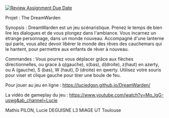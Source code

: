 [![Review Assignment Due Date](https://classroom.github.com/assets/deadline-readme-button-22041afd0340ce965d47ae6ef1cefeee28c7c493a6346c4f15d667ab976d596c.svg)](https://classroom.github.com/a/tcwhlYLU)

Projet : The DreamWarden 

Synopsis : 
DreamWarden est un jeu scénaristique. Prenez le temps de bien lire les dialogues et de vous plongez dans l'ambiance.
Vous incarnez un étrange personnage, dans un monde nouveau. Accompagné d'une lanterne qui parle, vous allez devoir libérer le monde des rêves des cauchemars qui le hantent, pour permettre aux enfants de rêver à nouveau. 

Commandes : 
Vous pourrez vous déplacer grâce aux flèches directionnelles, ou grace à q(gauche), s(bas), d(droite), z(haut) en azerty, ou A (gauche), S (bas), W (haut), D (droite) en qwerty.
Utilisez votre souris pour viser et clique gauche pour tirer une boule de feu.

Pour jouer au jeu en ligne : 
https://luciedgsn.github.io/DreamWarden/

La vidéo de gameplay du jeu : 
https://www.youtube.com/watch?v=Mo_lgG-uswg&ab_channel=Lucie

Mathis PILON, Lucie DEGUISNE 
L3 MIAGE UT Toulouse
